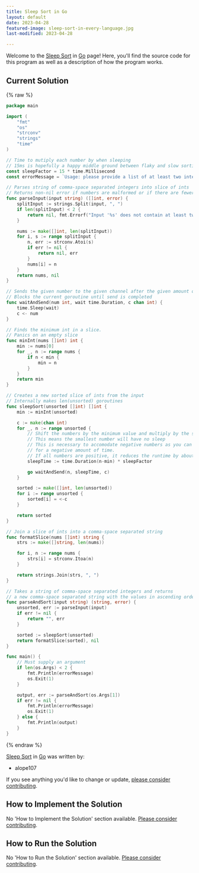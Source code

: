 ```yaml
---
title: Sleep Sort in Go
layout: default
date: 2023-04-28
featured-image: sleep-sort-in-every-language.jpg
last-modified: 2023-04-28

---
```


Welcome to the [Sleep Sort](https://rzuckerm.github.io/sample-programs-website-copy/projects/sleep-sort) in [Go](https://rzuckerm.github.io/sample-programs-website-copy/languages/go) page! Here, you'll find the source code for this program as well as a description of how the program works.

## Current Solution

{% raw %}

```go
package main

import (
    "fmt"
    "os"
    "strconv"
    "strings"
    "time"
)

// Time to mutiply each number by when sleeping
// 15ms is hopefully a happy middle ground between flaky and slow sorting
const sleepFactor = 15 * time.Millisecond
const errorMessage = `Usage: please provide a list of at least two integers to sort in the format "1, 2, 3, 4, 5"`

// Parses string of comma-space separated integers into slice of ints
// Returns non-nil error if numbers are malformed or if there are fewer than 2 numbers
func parseInput(input string) ([]int, error) {
    splitInput := strings.Split(input, ", ")
    if len(splitInput) < 2 {
        return nil, fmt.Errorf("Input '%s' does not contain at least two numbers", splitInput)
    }

    nums := make([]int, len(splitInput))
    for i, s := range splitInput {
        n, err := strconv.Atoi(s)
        if err != nil {
            return nil, err
        }
        nums[i] = n
    }
    return nums, nil
}

// Sends the given number to the given channel after the given amount of time
// Blocks the current goroutine until send is completed
func waitAndSend(num int, wait time.Duration, c chan int) {
    time.Sleep(wait)
    c <- num
}

// Finds the minimum int in a slice.
// Panics on an empty slice
func minInt(nums []int) int {
    min := nums[0]
    for _, n := range nums {
        if n < min {
            min = n
        }
    }
    return min
}

// Creates a new sorted slice of ints from the input
// Internally makes len(unsorted) goroutines
func sleepSort(unsorted []int) []int {
    min := minInt(unsorted)

    c := make(chan int)
    for _, n := range unsorted {
        // Shift the numbers by the minimum value and multiply by the sleepFactor
        // This means the smallest number will have no sleep
        // This is necessary to accomodate negative numbers as you can't sleep
        // for a negative amount of time.
        // If all numbers are positive, it reduces the runtime by about min * sleepFactor
        sleepTime := time.Duration(n-min) * sleepFactor

        go waitAndSend(n, sleepTime, c)
    }

    sorted := make([]int, len(unsorted))
    for i := range unsorted {
        sorted[i] = <-c
    }

    return sorted
}

// Join a slice of ints into a comma-space separated string
func formatSlice(nums []int) string {
    strs := make([]string, len(nums))

    for i, n := range nums {
        strs[i] = strconv.Itoa(n)
    }

    return strings.Join(strs, ", ")
}

// Takes a string of comma-space separated integers and returns
// a new comma-space separated string with the values in ascending order.
func parseAndSort(input string) (string, error) {
    unsorted, err := parseInput(input)
    if err != nil {
        return "", err
    }

    sorted := sleepSort(unsorted)
    return formatSlice(sorted), nil
}

func main() {
    // Must supply an argument
    if len(os.Args) < 2 {
        fmt.Println(errorMessage)
        os.Exit(1)
    }

    output, err := parseAndSort(os.Args[1])
    if err != nil {
        fmt.Println(errorMessage)
        os.Exit(1)
    } else {
        fmt.Println(output)
    }
}
```

{% endraw %}

[Sleep Sort](https://rzuckerm.github.io/sample-programs-website-copy/projects/sleep-sort) in [Go](https://rzuckerm.github.io/sample-programs-website-copy/languages/go) was written by:

- alope107

If you see anything you'd like to change or update, [please consider contributing](https://github.com/TheRenegadeCoder/sample-programs).

## How to Implement the Solution

No 'How to Implement the Solution' section available. [Please consider contributing](https://github.com/TheRenegadeCoder/sample-programs-website).

## How to Run the Solution

No 'How to Run the Solution' section available. [Please consider contributing](https://github.com/TheRenegadeCoder/sample-programs-website).